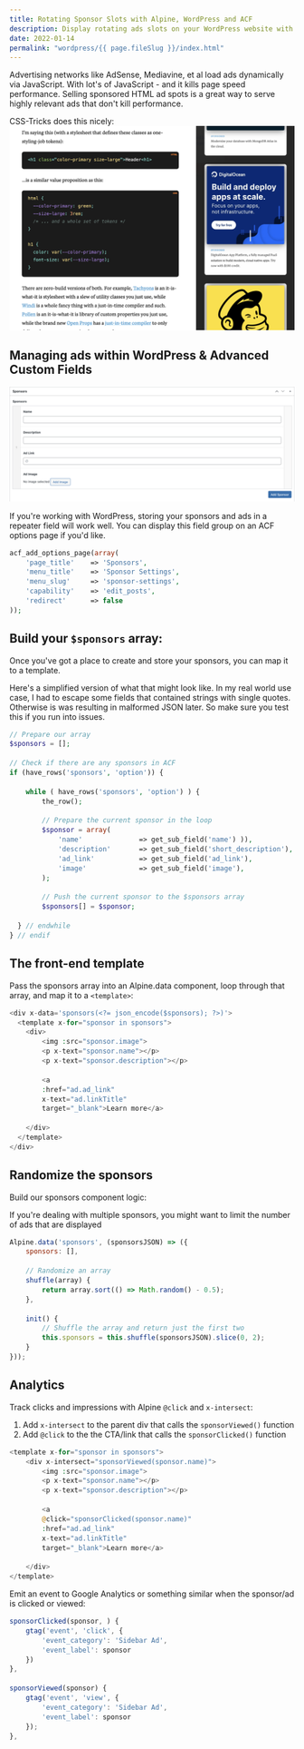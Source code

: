 ```yaml
---
title: Rotating Sponsor Slots with Alpine, WordPress and ACF
description: Display rotating ads slots on your WordPress website with Alpine.js and ACF
date: 2022-01-14
permalink: "wordpress/{{ page.fileSlug }}/index.html"
---
```


Advertising networks like AdSense, Mediavine, et al load ads dynamically via JavaScript. With lot's of JavaScript - and it kills page speed performance. Selling sponsored HTML ad spots is a great way to serve highly relevant ads that don't kill performance.

CSS-Tricks does this nicely:
![CSS Tricks](/images/css-tricks.png "CSS Tricks")

## Managing ads within WordPress & Advanced Custom Fields
![Sponsor field group](/images/acf-sponsors.png "Sponsor field group")

If you're working with WordPress, storing your sponsors and ads in a repeater field will work well. You can display this field group on an ACF options page if you'd like.

``` php
acf_add_options_page(array(
    'page_title' 	=> 'Sponsors',
    'menu_title'	=> 'Sponsor Settings',
    'menu_slug' 	=> 'sponsor-settings',
    'capability'	=> 'edit_posts',
    'redirect'		=> false
));
```

## Build your `$sponsors` array:
Once you've got a place to create and store your sponsors, you can map it to a template.

Here's a simplified version of what that might look like. In my real world use case, I had to escape some fields that contained strings with single quotes. Otherwise is was resulting in malformed JSON later. So make sure you test this if you run into issues.


``` php
// Prepare our array
$sponsors = [];

// Check if there are any sponsors in ACF
if (have_rows('sponsors', 'option')) {

    while ( have_rows('sponsors', 'option') ) {
        the_row();
        
        // Prepare the current sponsor in the loop
        $sponsor = array(
            'name'              => get_sub_field('name') )),
            'description'       => get_sub_field('short_description'),
            'ad_link'           => get_sub_field('ad_link'),
            'image'             => get_sub_field('image'),
        );

        // Push the current sponsor to the $sponsors array
        $sponsors[] = $sponsor;      
    
  } // endwhile
} // endif
```

## The front-end template
Pass the sponsors array into an Alpine.data component, loop through that array, and map it to a `<template>`:

``` php
<div x-data='sponsors(<?= json_encode($sponsors); ?>)'>
  <template x-for="sponsor in sponsors">
    <div>
        <img :src="sponsor.image">
        <p x-text="sponsor.name"></p>
        <p x-text="sponsor.description"></p>
      
        <a 
        :href="ad.ad_link" 
        x-text="ad.linkTitle"
        target="_blank">Learn more</a>

    </div>
  </template>
</div>
```

## Randomize the sponsors
Build our sponsors component logic:

If you're dealing with multiple sponsors, you might want to limit the number of ads that are displayed 

``` js
Alpine.data('sponsors', (sponsorsJSON) => ({
    sponsors: [],

    // Randomize an array
    shuffle(array) {
        return array.sort(() => Math.random() - 0.5);
    },

    init() {
        // Shuffle the array and return just the first two
        this.sponsors = this.shuffle(sponsorsJSON).slice(0, 2);
    }
}));
```

## Analytics
Track clicks and impressions with Alpine `@click` and `x-intersect`:

1. Add `x-intersect` to the parent div that calls the `sponsorViewed()` function
1. Add `@click` to the the CTA/link that calls the `sponsorClicked()` function
``` php
<template x-for="sponsor in sponsors">
    <div x-intersect="sponsorViewed(sponsor.name)">
        <img :src="sponsor.image">
        <p x-text="sponsor.name"></p>
        <p x-text="sponsor.description"></p>
        
        <a 
        @click="sponsorClicked(sponsor.name)"
        :href="ad.ad_link" 
        x-text="ad.linkTitle"
        target="_blank">Learn more</a>

    </div>
</template>
```

Emit an event to Google Analytics or something similar when the sponsor/ad is clicked or viewed:

``` js
sponsorClicked(sponsor, ) {
    gtag('event', 'click', {
        'event_category': 'Sidebar Ad',
        'event_label': sponsor
    })
},

sponsorViewed(sponsor) {
    gtag('event', 'view', {
        'event_category': 'Sidebar Ad',
        'event_label': sponsor
    });
},
```

